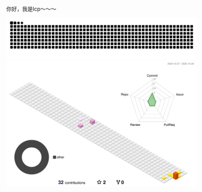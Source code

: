 
<!--
**lcp2021211/lcp2021211** is a ✨ _special_ ✨ repository because its `README.md` (this file) appears on your GitHub profile.

Here are some ideas to get you started:

- 🔭 I’m currently working on ...
- 🌱 I’m currently learning ...
- 👯 I’m looking to collaborate on ...
- 🤔 I’m looking for help with ...
- 💬 Ask me about ...
- 📫 How to reach me: ...
- 😄 Pronouns: ...
- ⚡ Fun fact: ...
-->

你好，我是lcp～～～

[](https://img.shields.io/badge/website-000000?style=for-the-badge&logo=About.me&logoColor=white)

<!-- 我的贪吃小蛇 -->
<picture>
  <source media="(prefers-color-scheme: dark)" srcset="https://raw.githubusercontent.com/lcp2021211/lcp2021211/refs/heads/output/github-contribution-grid-snake-dark.svg">
  <source media="(prefers-color-scheme: light)" srcset="https://raw.githubusercontent.com/lcp2021211/lcp2021211/refs/heads/output/github-contribution-grid-snake.svg">
  <img alt="github contribution grid snake animation" src="https://raw.githubusercontent.com/lcp2021211/lcp2021211/refs/heads/output/github-contribution-grid-snake.svg">
</picture>

<!-- 我的提交小地图 -->
<picture>
  <source media="(prefers-color-scheme: dark)" srcset="https://raw.githubusercontent.com/lcp2021211/lcp2021211/refs/heads/main/profile-3d-contrib/profile-night-rainbow.svg">
  <source media="(prefers-color-scheme: light)" srcset="https://raw.githubusercontent.com/lcp2021211/lcp2021211/refs/heads/main/profile-3d-contrib/profile-season-animate.svg">
  <img alt="github contribution grid snake animation" src="https://raw.githubusercontent.com/lcp2021211/lcp2021211/refs/heads/main/profile-3d-contrib/profile-season-animate.svg">
</picture>


